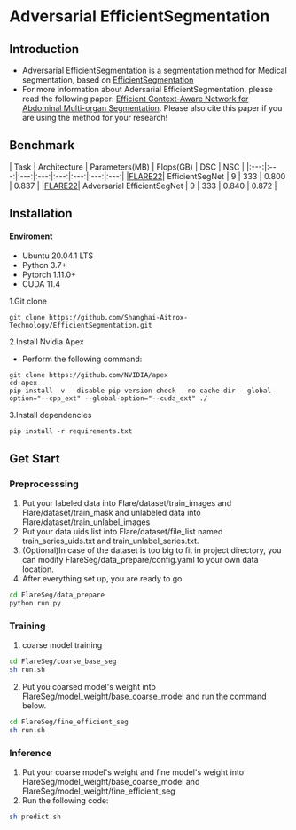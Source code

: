 # Adversarial EfficientSegmentation
## Introduction
- Adversarial EfficientSegmentation is a segmentation method for Medical segmentation, based on [EfficientSegmentation](https://github.com/Shanghai-Aitrox-Technology/EfficientSegmentation) 
- For more information about Adersarial EfficientSegmentation, please read the following paper:
[Efficient Context-Aware Network for Abdominal Multi-organ Segmentation](https://arxiv.org/abs/2109.10601). Please also cite this paper if you are using the method for your research!

## Benchmark
| Task | Architecture | Parameters(MB) | Flops(GB) | DSC | NSC |
|:---:|:---:|:---:|:---:|:---:|:---:|:---:|:---:|
|[FLARE22](https://flare22.grand-challenge.org)| EfficientSegNet | 9 | 333 | 0.800 | 0.837 |
|[FLARE22](https://flare22.grand-challenge.org)| Adversarial EfficientSegNet | 9 | 333 | 0.840 | 0.872 |

## Installation

#### Enviroment
- Ubuntu 20.04.1 LTS
- Python 3.7+
- Pytorch 1.11.0+
- CUDA 11.4

1.Git clone
```
git clone https://github.com/Shanghai-Aitrox-Technology/EfficientSegmentation.git
```

2.Install Nvidia Apex
- Perform the following command:
```
git clone https://github.com/NVIDIA/apex
cd apex
pip install -v --disable-pip-version-check --no-cache-dir --global-option="--cpp_ext" --global-option="--cuda_ext" ./
```

3.Install dependencies
```
pip install -r requirements.txt
```

## Get Start
### Preprocesssing
1.  Put your labeled data into Flare/dataset/train_images and Flare/dataset/train_mask and unlabeled data into Flare/dataset/train_unlabel_images
2. Put your data uids list into Flare/dataset/file_list named train_series_uids.txt and train_unlabel_series.txt.
3. (Optional)In case of the dataset is too big to fit in project directory, you can modify FlareSeg/data_prepare/config.yaml to your own data location.
4. After everything set up, you are ready to go
```bash
cd FlareSeg/data_prepare
python run.py
```

### Training
1. coarse model training
```bash
cd FlareSeg/coarse_base_seg
sh run.sh
```
2.  Put you coarsed model's weight into FlareSeg/model_weight/base_coarse_model and run the command below.
```bash
cd FlareSeg/fine_efficient_seg
sh run.sh
```

### Inference
1. Put your coarse model's weight and fine model's weight into FlareSeg/model_weight/base_coarse_model and FlareSeg/model_weight/fine_efficient_seg
2. Run the following code:
```bash
sh predict.sh
```
